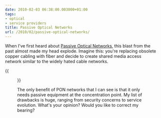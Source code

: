 ```yaml
---
date: 2010-02-03 06:38:00.003000+01:00
tags:
- optical
- service providers
title: Passive Optical Networks
url: /2010/02/passive-optical-networks/
---
```

When I've first heard about [Passive Optical Networks](http://en.wikipedia.org/wiki/Passive_optical_network), this blast from the past almost made my head explode. Imagine this: you're replacing obsolete copper cabling with fiber and decide to create shared media access network similar to the widely hated cable networks.

{{<figure src="/2010/02/s400-PON.png">}}

The only benefit of PON networks that I can see is that it only needs passive equipment at the concentration point. My list of drawbacks is huge, ranging from security concerns to service evolution. What's your opinion? Would you like to correct my bearing?
